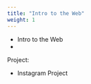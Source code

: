```yaml
---
title: "Intro to the Web"
weight: 1
---
```


 

 - Intro to the Web
- 
Project:
 - Instagram Project